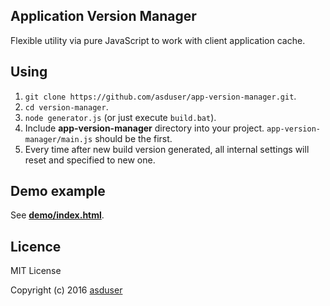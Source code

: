 ## Application Version Manager

Flexible utility via pure JavaScript to work with client application cache. 

## Using

1. `git clone https://github.com/asduser/app-version-manager.git`.
2. `cd version-manager`.
2. `node generator.js` (or just execute `build.bat`).
3. Include **app-version-manager** directory into your project. `app-version-manager/main.js` should be the first.
4. Every time after new build version generated, all internal settings will reset and specified to new one.

## Demo example

See [**demo/index.html**](https://github.com/asduser/app-version-manager/tree/master/demo). 

## Licence

MIT License

Copyright (c) 2016 [asduser](https://github.com/asduser)